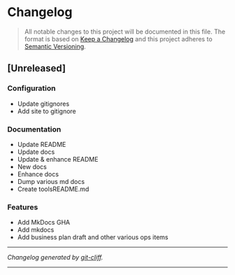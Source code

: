 # Changelog

> All notable changes to this project will be documented in this file. The format is based on
[Keep a Changelog](http://keepachangelog.com/) and this project adheres to
[Semantic Versioning](http://semver.org/).

## [Unreleased]

### Configuration

- Update gitignores
- Add site to gitignore

### Documentation

- Update README
- Update docs
- Update & enhance README
- New docs
- Enhance docs
- Dump various md docs
- Create toolsREADME.md

### Features

- Add MkDocs GHA
- Add mkdocs
- Add business plan draft and other various ops items

***
*Changelog generated by [git-cliff](https://github.com/orhun/git-cliff).*
***
